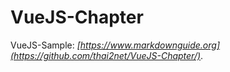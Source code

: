 # VueJS-Chapter

VueJS-Sample: *[https://www.markdownguide.org](https://github.com/thai2net/VueJS-Chapter/)*.
